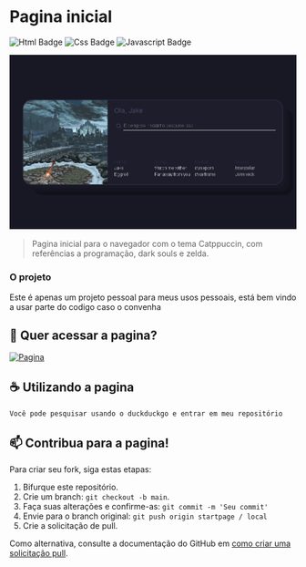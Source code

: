 # Pagina inicial

![Html Badge](https://img.shields.io/badge/HTML-121011?style=for-the-badge&logo=html5&logoColor=white)
![Css Badge ](https://img.shields.io/badge/CSS-121011?&style=for-the-badge&logo=css3&logoColor=white)
![Javascript Badge](https://img.shields.io/badge/JavaScript-121011?style=for-the-badge&logo=javascript&logoColor=white)

<img src="startpage.png" alt="start page">

> Pagina inicial para o navegador com o tema Catppuccin, com referências a programação, dark souls e zelda.

### O projeto

Este é apenas um projeto pessoal para meus usos pessoais, está bem vindo a usar parte do codigo caso o convenha

## 🚀 Quer acessar a pagina?

[![Pagina](https://img.shields.io/badge/%F0%9F%9A%80-Clique%20aqui-blue)](https://jakeDystopia.github.io/startpage)

## ☕ Utilizando a pagina

```
Você pode pesquisar usando o duckduckgo e entrar em meu repositório
```

## 📫 Contribua para a pagina!
Para criar seu fork, siga estas etapas:

1. Bifurque este repositório.
2. Crie um branch: `git checkout -b main`.
3. Faça suas alterações e confirme-as: `git commit -m 'Seu commit'`
4. Envie para o branch original: `git push origin startpage / local`
5. Crie a solicitação de pull.

Como alternativa, consulte a documentação do GitHub em [como criar uma solicitação pull](https://help.github.com/en/github/collaborating-with-issues-and-pull-requests/creating-a-pull-request).
